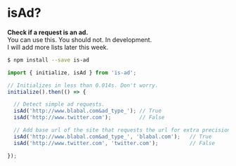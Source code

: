 
# isAd?

**Check if a request is an ad.**  
You can use this. You should not. In development.  
I will add more lists later this week.

```sh
$ npm install --save is-ad
```

```js
import { initialize, isAd } from 'is-ad';

// Initializes in less than 0.014s. Don't worry.
initialize().then(() => {

  // Detect simple ad requests.
  isAd('http://www.blabal.com&ad_type_'); // True
  isAd('http://www.twitter.com');         // False

  // Add base url of the site that requests the url for extra precision.
  isAd('http://www.blabal.com&ad_type_', 'blabal.com');   // True
  isAd('http://www.twitter.com', 'twitter.com');          // False

});
```
